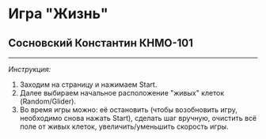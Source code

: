 # Игра "Жизнь"
## Сосновский Константин КНМО-101
________________________________________________________________________________________________________________________
_Инструкция:_
1. Заходим на страницу и нажимаем Start.
2. Далее выбираем начальное расположение "живых" клеток (Random/Glider).
3. Во время игры можно: её остановить (чтобы возобновить игру,
необходимо снова нажать Start), сделать шаг вручную, очистить всё поле
от живых клеток, увеличить/уменьшить скорость игры. 
